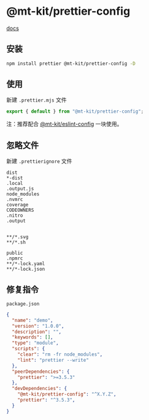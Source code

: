 # @mt-kit/prettier-config

[docs](https://prettier.nodejs.cn/)

## 安装

```bash
npm install prettier @mt-kit/prettier-config -D
```

## 使用

新建 `.prettier.mjs` 文件

```js
export { default } from "@mt-kit/prettier-config";
```

注：推荐配合 [@mt-kit/eslint-config](https://www.npmjs.com/package/@mt-kit/eslint-config) 一块使用。

## 忽略文件

新建 `.prettierignore` 文件

```.prettierignore
dist
*-dist
.local
.output.js
node_modules
.nvmrc
coverage
CODEOWNERS
.nitro
.output


**/*.svg
**/*.sh

public
.npmrc
**/*-lock.yaml
**/*-lock.json
```

## 修复指令

`package.json`

```json
{
  "name": "demo",
  "version": "1.0.0",
  "description": "",
  "keywords": [],
  "type": "module",
  "scripts": {
    "clear": "rm -fr node_modules",
    "lint": "prettier --write"
  },
  "peerDependencies": {
    "prettier": ">=3.5.3"
  },
  "devDependencies": {
    "@mt-kit/prettier-config": "^X.Y.Z",
    "prettier": "^3.5.3",
  }
}
```
